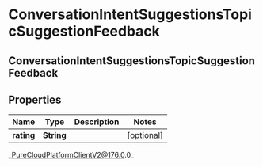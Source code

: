 # ConversationIntentSuggestionsTopicSuggestionFeedback

## ConversationIntentSuggestionsTopicSuggestionFeedback

## Properties

|Name | Type | Description | Notes|
|------------ | ------------- | ------------- | -------------|
| **rating** | **String** |  | [optional] |



_PureCloudPlatformClientV2@176.0.0_
